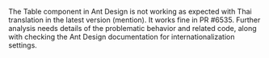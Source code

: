 The Table component in Ant Design is not working as expected with Thai translation in the latest version (mention). It works fine in PR #6535. Further analysis needs details of the problematic behavior and related code, along with checking the Ant Design documentation for internationalization settings.
